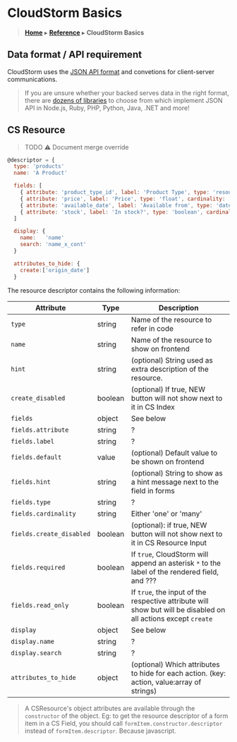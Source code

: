 # CloudStorm Basics
> [**Home**](../README.md) ▸ [**Reference**](../docs/README.md) ▸ **CloudStorm Basics**

## Data format / API requirement
CloudStorm uses the [JSON API format](http://jsonapi.org/format/#document-structure) and convetions for client-server communications.

> If you are unsure whether your backed serves data in the right format, there are [dozens of libraries](http://jsonapi.org/implementations/) to choose from which implement JSON API in Node.js, Ruby, PHP, Python, Java, .NET and more!

## CS Resource

> TODO :warning: Document merge override

```javascript
@descriptor = {
  type: 'products'
  name: 'A Product'

  fields: [
    { attribute: 'product_type_id', label: 'Product Type', type: 'resource', resource: 'product_types', cardinality: 'one', relationship: 'product_type', required: true, read_only: true }
    { attribute: 'price', label: 'Price', type: 'float', cardinality: 'one', required: true, read_only: false }
    { attribute: 'available_date', label: 'Available from', type: 'date', cardinality: 'one', required: false, read_only: false }
    { attribute: 'stock', label: 'In stock?', type: 'boolean', cardinality: 'one', required: false, read_only: false }
  ]

  display: {
    name:   'name'
    search: 'name_x_cont'
  }

  attributes_to_hide: {
    create:['origin_date']
  }
```

The resource descriptor contains the following information:

Attribute            | Type    | Description
-------------------- | ------- | ----------- 
`type`               | string  | Name of the resource to refer in code
`name`               | string  | Name of the resource to show on frontend
`hint`               | string  | (optional) String used as extra description of the resource.
`create_disabled`    | boolean | (optional) If true, NEW button will not show next to it in CS Index
`fields`             | object  | See below
`fields.attribute`   | string  | ?
`fields.label`       | string  | ?
`fields.default`     | value   | (optional) Default value to be shown on frontend
`fields.hint`        | string  | (optional) String to show as a hint message next to the field in forms
`fields.type`        | string  | ?
`fields.cardinality` | string  | Either 'one' or 'many'
`fields.create_disabled` | boolean | (optional): if true, NEW button will not show next to it in CS Resource Input
`fields.required`    | boolean | If `true`, CloudStorm will append an asterisk `*` to the label of the rendered field, and ???
`fields.read_only`   | boolean | If `true`, the input of the respective attribute will show but will be disabled on all actions except `create`
`display`            | object | See below
`display.name`       | string | ? 
`display.search`     | string | ?
`attributes_to_hide` | object | (optional) Which attributes to hide for each action. (key: action, value:array of strings)

> A CSResource's object attributes are available through the `constructor` of the object. Eg: to get the resource descriptor of a form item in a CS Field, you should call `formItem.constructor.descriptor` instead of `formItem.descriptor`. Because javascript.
